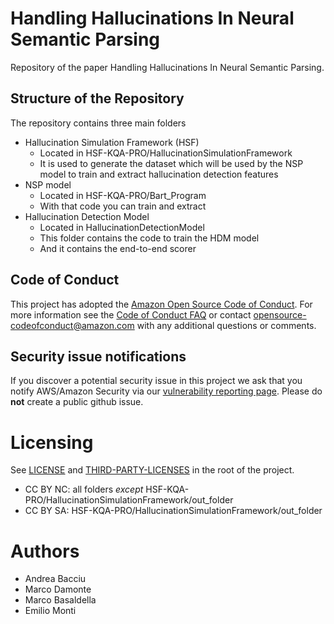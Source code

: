 # Handling Hallucinations In Neural Semantic Parsing

Repository of the paper Handling Hallucinations In Neural Semantic Parsing.

## Structure of the Repository

The repository contains three main folders
- Hallucination Simulation Framework (HSF) 
  - Located in HSF-KQA-PRO/HallucinationSimulationFramework
  - It is used to generate the dataset which will be used by the NSP model to train and extract hallucination detection features
- NSP model
  - Located in HSF-KQA-PRO/Bart_Program
  - With that code you can train and extract
- Hallucination Detection Model
  - Located in HallucinationDetectionModel
  - This folder contains the code to train the HDM model
  - And it contains the end-to-end scorer


## Code of Conduct
This project has adopted the [Amazon Open Source Code of Conduct](https://aws.github.io/code-of-conduct).
For more information see the [Code of Conduct FAQ](https://aws.github.io/code-of-conduct-faq) or contact
opensource-codeofconduct@amazon.com with any additional questions or comments.


## Security issue notifications
If you discover a potential security issue in this project we ask that you notify AWS/Amazon Security via our [vulnerability reporting page](http://aws.amazon.com/security/vulnerability-reporting/). Please do **not** create a public github issue.


# Licensing
See [LICENSE](LICENSE) and [THIRD-PARTY-LICENSES](THIRD-PARTY-LICENSES) in the root of the project.
- CC BY NC: all folders *except* HSF-KQA-PRO/HallucinationSimulationFramework/out_folder
- CC BY SA: HSF-KQA-PRO/HallucinationSimulationFramework/out_folder

# Authors
- Andrea Bacciu
- Marco Damonte
- Marco Basaldella
- Emilio Monti



